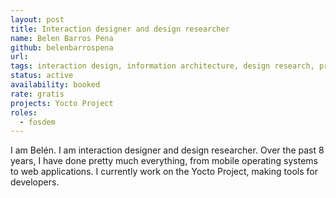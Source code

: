 ```yaml
---
layout: post
title: Interaction designer and design researcher
name: Belen Barros Pena
github: belenbarrospena
url:
tags: interaction design, information architecture, design research, prototyping
status: active
availability: booked
rate: gratis
projects: Yocto Project
roles:
  - fosdem
---
```


I am Belén. I am interaction designer and design researcher. Over the past 8 years, I have done pretty much everything, from mobile operating systems to web applications. I currently work on the Yocto Project, making tools for developers.
